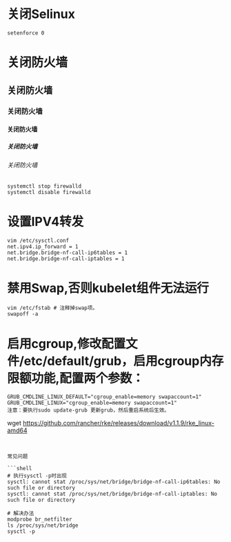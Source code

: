 # 关闭Selinux
```shell
setenforce 0
```

# 关闭防火墙
## 关闭防火墙
### 关闭防火墙
#### 关闭防火墙
##### 关闭防火墙
###### 关闭防火墙

```shell
systemctl stop firewalld
systemctl disable firewalld
```

# 设置IPV4转发
```shell
vim /etc/sysctl.conf
net.ipv4.ip_forward = 1
net.bridge.bridge-nf-call-ip6tables = 1
net.bridge.bridge-nf-call-iptables = 1
```

# 禁用Swap,否则kubelet组件无法运行
```shell
vim /etc/fstab # 注释掉swap项。
swapoff -a
```

# 启用cgroup,修改配置文件/etc/default/grub，启用cgroup内存限额功能,配置两个参数：
```shell
GRUB_CMDLINE_LINUX_DEFAULT="cgroup_enable=memory swapaccount=1"
GRUB_CMDLINE_LINUX="cgroup_enable=memory swapaccount=1"
注意：要执行sudo update-grub 更新grub，然后重启系统后生效。
```

wget https://github.com/rancher/rke/releases/download/v1.1.9/rke_linux-amd64
```


常见问题

```shell
# 执行sysctl -p时出现
sysctl: cannot stat /proc/sys/net/bridge/bridge-nf-call-ip6tables: No such file or directory
sysctl: cannot stat /proc/sys/net/bridge/bridge-nf-call-iptables: No such file or directory

# 解决办法
modprobe br_netfilter
ls /proc/sys/net/bridge
sysctl -p
```
